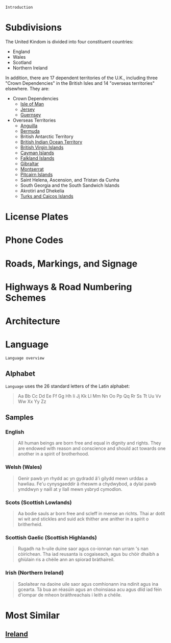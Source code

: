 `Introduction`

# Subdivisions

The United Kindom is divided into four constituent countries:

- England
- Wales
- Scotland
- Northern Ireland

In addition, there are 17 dependent territories of the U.K., including three "Crown Dependencies" in the British Isles and 14 "overseas territories" elsewhere. They are:

- Crown Dependencies
  - [Isle of Man](/countries/IMN)
  - [Jersey](/countries/JEY)
  - [Guernsey](/countries/GGY)
- Overseas Territories
  - [Anguilla](/countries/AIA)
  - [Bermuda](/countries/BMU)
  - British Antarctic Territory
  - [British Indian Ocean Territory](/countries/)
  - [British Virgin Islands](/countries/VGB)
  - [Cayman Islands](/countries/CYM)
  - [Falkland Islands](/countries/FLK)
  - [Gibraltar](/countries/)
  - [Montserrat](/countries/MSR)
  - [Pitcairn Islands](/countries/PCN)
  - Saint Helena, Ascension, and Tristan da Cunha
  - South Georgia and the South Sandwich Islands
  - Akrotiri and Dhekelia
  - [Turks and Caicos Islands](/countries/TCA)

<CountryMap code="GBR" scale="2000" />

# License Plates

# Phone Codes

# Roads, Markings, and Signage

# Highways & Road Numbering Schemes

# Architecture

# Language

`Language overview`

## Alphabet

`Language` uses the 26 standard letters of the Latin alphabet:

> Aa Bb Cc Dd Ee Ff Gg Hh Ii Jj Kk Ll Mm Nn Oo Pp Qq Rr Ss Tt Uu Vv Ww Xx Yy Zz

## Samples

### English

> All human beings are born free and equal in dignity and rights. They are endowed with reason and conscience and should act towards one another in a spirit of brotherhood.

### Welsh (Wales)

> Genir pawb yn rhydd ac yn gydradd â'i gilydd mewn urddas a hawliau. Fe'u cynysgaeddir â rheswm a chydwybod, a dylai pawb ymddwyn y naill at y llall mewn ysbryd cymodlon.

### Scots (Scottish Lowlands)

> Aa bodie sauls ar born free and scleff in mense an richts. Thai ar dotit wi wit and stickles and suid ack thither ane anither in a spírit o britherheid.

### Scottish Gaelic (Scottish Highlands)

> Rugadh na h-uile duine saor agus co-ionnan nan urram 's nan còirichean. Tha iad reusanta is cogaiseach, agus bu chòir dhaibh a ghiùlain ris a chèile ann an spiorad bràthaireil.

### Irish (Northern Ireland)

> Saolaítear na daoine uile saor agus comhionann ina ndínit agus ina gcearta. Tá bua an réasúin agus an choinsiasa acu agus dlíd iad féin d'iompar de mheon bráithreachais i leith a chéile.

# Most Similar

## [Ireland](/countries/IRL)
